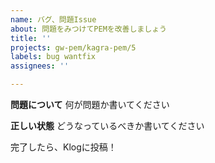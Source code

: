 ```yaml
---
name: バグ、問題Issue
about: 問題をみつけてPEMを改善しましょう
title: ''
projects: gw-pem/kagra-pem/5
labels: bug wantfix
assignees: ''

---
```


**問題について** 何が問題か書いてください

**正しい状態** どうなっているべきか書いてください


完了したら、Klogに投稿！
